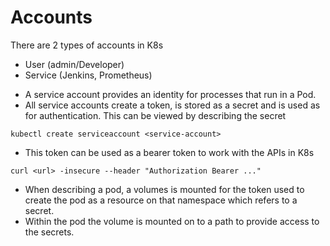 # Accounts

There are 2 types of accounts in K8s

- User (admin/Developer)
- Service (Jenkins, Prometheus)

* A service account provides an identity for processes that run in a Pod.
* All service accounts create a token, is stored as a secret and is used as for authentication. This can be viewed by describing the secret


```
kubectl create serviceaccount <service-account>
```

* This token can be used as a bearer token to work with the APIs in K8s

```
curl <url> -insecure --header "Authorization Bearer ..."

```

* When describing a pod, a volumes is mounted for the token used to create the pod as a resource on that namespace  which refers to a secret.
* Within the pod the volume is mounted on to a path to provide access to the secrets.